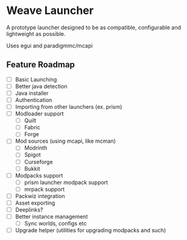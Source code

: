 # Weave Launcher

A prototype launcher designed to be as compatible, configurable and lightweight as possible.

Uses egui and paradigmmc/mcapi

## Feature Roadmap

- [ ] Basic Launching
- [ ] Better java detection
- [ ] Java installer
- [ ] Authentication
- [ ] Importing from other launchers (ex. prism)
- [ ] Modloader support
  - [ ] Quilt
  - [ ] Fabric
  - [ ] Forge
- [ ] Mod sources (using mcapi, like mcman)
  - [ ] Modrinth
  - [ ] Spigot
  - [ ] Curseforge
  - [ ] Bukkit
- [ ] Modpacks support
  - [ ] prism launcher modpack support
  - [ ] mrpack support
- [ ] Packwiz integration
- [ ] Asset exporting
- [ ] Deeplinks?
- [ ] Better instance management
  - [ ] Sync worlds, configs etc
- [ ] Upgrade helper (utilities for upgrading modpacks and such)
